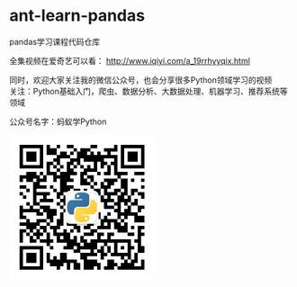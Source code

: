 # ant-learn-pandas
pandas学习课程代码仓库


全集视频在爱奇艺可以看：
http://www.iqiyi.com/a_19rrhyyqix.html


同时，欢迎大家关注我的微信公众号，也会分享很多Python领域学习的视频  
关注：Python基础入门，爬虫、数据分析、大数据处理、机器学习、推荐系统等领域  

公众号名字：蚂蚁学Python

<img src="./other_files/weixin_gongzhonghao.jpg" />
